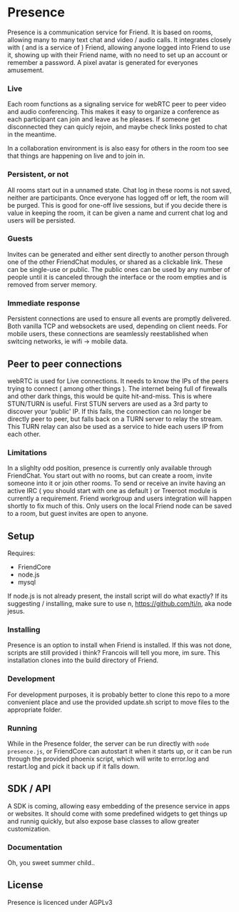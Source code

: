# Presence

Presence is a communication service for Friend. It is based on rooms, 
allowing many to many text chat and video / audio calls. It integrates 
closely with ( and is a service of ) Friend, allowing anyone 
logged into Friend to use it, showing up with their Friend name, 
with no need to set up an account or remember a password. A pixel 
avatar is generated for everyones amusement.

### Live

Each room functions as a signaling service for webRTC peer to peer video and 
audio conferencing. This makes it easy to organize a conference as each 
participant can join and leave as he pleases. If someone get disconnected 
they can quicly rejoin, and maybe check links posted to chat in the meantime.

In a collaboration environment is is also easy for others in the room 
too see that things are happening on live and to join in.

### Persistent, or not

All rooms start out in a unnamed state. Chat log in these rooms is not 
saved, neither are participants. Once everyone has logged off or left, the room 
will be purged. This is good for one-off live sessions, but if you decide 
there is value in keeping the room, it can be given a name and current chat log 
and users will be persisted.

### Guests

Invites can be generated and either sent directly to another person through 
one of the other FriendChat modules, or shared as a clickable link. These can
be single-use or public. The public ones can be used by any number of people 
until it is canceled through the interface or the room empties and is removed 
from server memory. 

### Immediate response

Persistent connections are used to ensure all events are promptly delivered. Both 
vanilla TCP and websockets are used, depending on client needs. For mobile users, 
these connections are seamlessly reestablished when switcing networks, ie 
wifi -> mobile data.

## Peer to peer connections

webRTC is used for Live connections. It needs to know the IPs of the peers 
trying to connect ( among other things ). The internet being full of firewalls 
and other dark things, this would be quite hit-and-miss. This is where STUN/TURN 
is useful. First STUN servers are used as a 3rd party to discover your 'public' 
IP. If this fails, the connection can no longer be directly peer to peer, 
but falls back on a TURN server to relay the stream. This TURN relay can also 
be used as a service to hide each users IP from each other.

### Limitations

In a slighlty odd position, presence is currently only available through 
FriendChat. You start out with no rooms, but can create a room, invite 
someone into it or join other rooms. To send or receive an invite 
having an active IRC ( you should start with one as default ) or Treeroot 
module is currently a requirement. Friend workgroup and users integration 
will happen shortly to fix much of this. Only users on the local Friend 
node can be saved to a room, but guest invites are open to anyone.


## Setup

Requires: 
* FriendCore
* node.js
* mysql

If node.js is not already present, the install script will do what
exactly? If its suggesting / installing, make sure to use n, https://github.com/tj/n,
aka node jesus.

### Installing

Presence is an option to install when Friend is installed. If this was not done, 
scripts are still provided i think? Francois will tell you more, im sure.
This installation clones into the build directory of Friend.

### Development

For development purposes, it is probably better to clone this repo to a 
more convenient place and use the provided update.sh script to move files to 
the appropriate folder.

### Running

While in the Presence folder, the server can be run directly with `node presence.js`,
or FriendCore can autostart it when it starts up, or it can be run through the 
provided phoenix script, which will write to error.log and restart.log and pick 
it back up if it falls down.

## SDK / API

A SDK is coming, allowing easy embedding of the presence service in apps or websites. 
It should come with some predefined widgets to get things up and runnig quickly, but 
also expose base classes to allow greater customization.

### Documentation

Oh, you sweet summer child..


## License

Presence is licenced under AGPLv3
